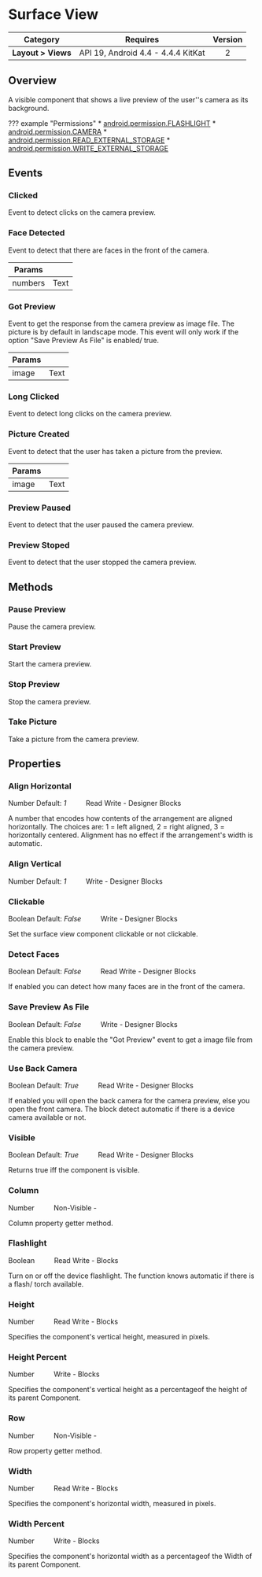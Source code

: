 # Surface View

| Category | Requires | Version |
|:--------:|:-------:|:--------:|
|**Layout > Views**|<span class="chip chip-any">API 19, Android 4.4 - 4.4.4 KitKat</span>|<span class="chip chip-number">2</span>|

## Overview

A visible component that shows a live preview of the user''s camera as its background.

??? example "Permissions"
    * [android.permission.FLASHLIGHT](https://developer.android.com/reference/android/Manifest.permission.html#FLASHLIGHT)
    * [android.permission.CAMERA](https://developer.android.com/reference/android/Manifest.permission.html#CAMERA)
    * [android.permission.READ_EXTERNAL_STORAGE](https://developer.android.com/reference/android/Manifest.permission.html#READ_EXTERNAL_STORAGE)
    * [android.permission.WRITE_EXTERNAL_STORAGE](https://developer.android.com/reference/android/Manifest.permission.html#WRITE_EXTERNAL_STORAGE)


## Events

### Clicked

Event to detect clicks on the camera preview.

<div class="block" ai2-block="event" not-rendered="true" value="%7B%22componentName%22:%20%22Surface%20View%22,%20%22name%22:%20%22Clicked%22,%20%22params%22:%20%5B%5D%7D"></div>


### Face Detected

Event to detect that there are faces in the front of the camera.

<div class="block" ai2-block="event" not-rendered="true" value="%7B%22componentName%22:%20%22Surface%20View%22,%20%22name%22:%20%22Face%20Detected%22,%20%22params%22:%20%5B%22numbers%22%5D%7D"></div>

| Params | []() |
|--------|------|
|numbers|<span class="chip chip-text">Text</span>|


### Got Preview

Event to get the response from the camera preview as image file. The picture is by default in landscape mode. This event will only work if the option "Save Preview As File" is enabled/ true.

<div class="block" ai2-block="event" not-rendered="true" value="%7B%22componentName%22:%20%22Surface%20View%22,%20%22name%22:%20%22Got%20Preview%22,%20%22params%22:%20%5B%22image%22%5D%7D"></div>

| Params | []() |
|--------|------|
|image|<span class="chip chip-text">Text</span>|


### Long Clicked

Event to detect long clicks on the camera preview.

<div class="block" ai2-block="event" not-rendered="true" value="%7B%22componentName%22:%20%22Surface%20View%22,%20%22name%22:%20%22Long%20Clicked%22,%20%22params%22:%20%5B%5D%7D"></div>


### Picture Created

Event to detect that the user has taken a picture from the preview.

<div class="block" ai2-block="event" not-rendered="true" value="%7B%22componentName%22:%20%22Surface%20View%22,%20%22name%22:%20%22Picture%20Created%22,%20%22params%22:%20%5B%22image%22%5D%7D"></div>

| Params | []() |
|--------|------|
|image|<span class="chip chip-text">Text</span>|


### Preview Paused

Event to detect that the user paused the camera preview.

<div class="block" ai2-block="event" not-rendered="true" value="%7B%22componentName%22:%20%22Surface%20View%22,%20%22name%22:%20%22Preview%20Paused%22,%20%22params%22:%20%5B%5D%7D"></div>


### Preview Stoped

Event to detect that the user stopped the camera preview.

<div class="block" ai2-block="event" not-rendered="true" value="%7B%22componentName%22:%20%22Surface%20View%22,%20%22name%22:%20%22Preview%20Stoped%22,%20%22params%22:%20%5B%5D%7D"></div>


## Methods

### Pause Preview

Pause the camera preview.

<div class="block" ai2-block="method" not-rendered="true" value="%7B%22componentName%22:%20%22Surface%20View%22,%20%22name%22:%20%22Pause%20Preview%22,%20%22output%22:%20false,%20%22params%22:%20%5B%5D%7D"></div>


### Start Preview

Start the camera preview.

<div class="block" ai2-block="method" not-rendered="true" value="%7B%22componentName%22:%20%22Surface%20View%22,%20%22name%22:%20%22Start%20Preview%22,%20%22output%22:%20false,%20%22params%22:%20%5B%5D%7D"></div>


### Stop Preview

Stop the camera preview.

<div class="block" ai2-block="method" not-rendered="true" value="%7B%22componentName%22:%20%22Surface%20View%22,%20%22name%22:%20%22Stop%20Preview%22,%20%22output%22:%20false,%20%22params%22:%20%5B%5D%7D"></div>


### Take Picture

Take a picture from the camera preview.

<div class="block" ai2-block="method" not-rendered="true" value="%7B%22componentName%22:%20%22Surface%20View%22,%20%22name%22:%20%22Take%20Picture%22,%20%22output%22:%20false,%20%22params%22:%20%5B%5D%7D"></div>


## Properties

### Align Horizontal

<span class="chip chip-number">Number</span><span style="user-select: none;">&nbsp;</span><span class="chip chip-number">Default: <i>1</i></span><span style="user-select: none;">&nbsp;&nbsp;&nbsp;&nbsp;&nbsp;&nbsp;&nbsp;&nbsp;&nbsp;&nbsp;</span><span class="chip chip-rw">Read</span><span style="user-select: none;">&nbsp;</span><span class="chip chip-rw">Write</span><span style="user-select: none;">&nbsp;</span>-<span style="user-select: none;">&nbsp;</span><span class="chip chip-bd">Designer</span><span style="user-select: none;">&nbsp;</span><span class="chip chip-bd">Blocks</span><span style="user-select: none;">&nbsp;</span>

A number that encodes how contents of the arrangement are aligned horizontally. The choices are: 1 = left aligned, 2 = right aligned, 3 = horizontally centered. Alignment has no effect if the arrangement's width is automatic.

<div class="block" ai2-block="property" not-rendered="true" value="%7B%22componentName%22:%20%22Surface%20View%22,%20%22name%22:%20%22Align%20Horizontal%22,%20%22getter%22:%20true%7D"></div>
<div class="block" ai2-block="property" not-rendered="true" value="%7B%22componentName%22:%20%22Surface%20View%22,%20%22name%22:%20%22Align%20Horizontal%22,%20%22getter%22:%20false%7D"></div>


### Align Vertical

<span class="chip chip-number">Number</span><span style="user-select: none;">&nbsp;</span><span class="chip chip-number">Default: <i>1</i></span><span style="user-select: none;">&nbsp;&nbsp;&nbsp;&nbsp;&nbsp;&nbsp;&nbsp;&nbsp;&nbsp;&nbsp;</span><span class="chip chip-rw">Write</span><span style="user-select: none;">&nbsp;</span>-<span style="user-select: none;">&nbsp;</span><span class="chip chip-bd">Designer</span><span style="user-select: none;">&nbsp;</span><span class="chip chip-bd">Blocks</span><span style="user-select: none;">&nbsp;</span>

<div class="block" ai2-block="property" not-rendered="true" value="%7B%22componentName%22:%20%22Surface%20View%22,%20%22name%22:%20%22Align%20Vertical%22,%20%22getter%22:%20false%7D"></div>


### Clickable

<span class="chip chip-boolean">Boolean</span><span style="user-select: none;">&nbsp;</span><span class="chip chip-boolean">Default: <i>False</i></span><span style="user-select: none;">&nbsp;&nbsp;&nbsp;&nbsp;&nbsp;&nbsp;&nbsp;&nbsp;&nbsp;&nbsp;</span><span class="chip chip-rw">Write</span><span style="user-select: none;">&nbsp;</span>-<span style="user-select: none;">&nbsp;</span><span class="chip chip-bd">Designer</span><span style="user-select: none;">&nbsp;</span><span class="chip chip-bd">Blocks</span><span style="user-select: none;">&nbsp;</span>

Set the surface view component clickable or not clickable.

<div class="block" ai2-block="property" not-rendered="true" value="%7B%22componentName%22:%20%22Surface%20View%22,%20%22name%22:%20%22Clickable%22,%20%22getter%22:%20false%7D"></div>


### Detect Faces

<span class="chip chip-boolean">Boolean</span><span style="user-select: none;">&nbsp;</span><span class="chip chip-boolean">Default: <i>False</i></span><span style="user-select: none;">&nbsp;&nbsp;&nbsp;&nbsp;&nbsp;&nbsp;&nbsp;&nbsp;&nbsp;&nbsp;</span><span class="chip chip-rw">Read</span><span style="user-select: none;">&nbsp;</span><span class="chip chip-rw">Write</span><span style="user-select: none;">&nbsp;</span>-<span style="user-select: none;">&nbsp;</span><span class="chip chip-bd">Designer</span><span style="user-select: none;">&nbsp;</span><span class="chip chip-bd">Blocks</span><span style="user-select: none;">&nbsp;</span>

If enabled you can detect how many faces are in the front of the camera.

<div class="block" ai2-block="property" not-rendered="true" value="%7B%22componentName%22:%20%22Surface%20View%22,%20%22name%22:%20%22Detect%20Faces%22,%20%22getter%22:%20true%7D"></div>
<div class="block" ai2-block="property" not-rendered="true" value="%7B%22componentName%22:%20%22Surface%20View%22,%20%22name%22:%20%22Detect%20Faces%22,%20%22getter%22:%20false%7D"></div>


### Save Preview As File

<span class="chip chip-boolean">Boolean</span><span style="user-select: none;">&nbsp;</span><span class="chip chip-boolean">Default: <i>False</i></span><span style="user-select: none;">&nbsp;&nbsp;&nbsp;&nbsp;&nbsp;&nbsp;&nbsp;&nbsp;&nbsp;&nbsp;</span><span class="chip chip-rw">Write</span><span style="user-select: none;">&nbsp;</span>-<span style="user-select: none;">&nbsp;</span><span class="chip chip-bd">Designer</span><span style="user-select: none;">&nbsp;</span><span class="chip chip-bd">Blocks</span><span style="user-select: none;">&nbsp;</span>

Enable this block to enable the "Got Preview" event to get a image file from the camera preview.

<div class="block" ai2-block="property" not-rendered="true" value="%7B%22componentName%22:%20%22Surface%20View%22,%20%22name%22:%20%22Save%20Preview%20As%20File%22,%20%22getter%22:%20false%7D"></div>


### Use Back Camera

<span class="chip chip-boolean">Boolean</span><span style="user-select: none;">&nbsp;</span><span class="chip chip-boolean">Default: <i>True</i></span><span style="user-select: none;">&nbsp;&nbsp;&nbsp;&nbsp;&nbsp;&nbsp;&nbsp;&nbsp;&nbsp;&nbsp;</span><span class="chip chip-rw">Read</span><span style="user-select: none;">&nbsp;</span><span class="chip chip-rw">Write</span><span style="user-select: none;">&nbsp;</span>-<span style="user-select: none;">&nbsp;</span><span class="chip chip-bd">Designer</span><span style="user-select: none;">&nbsp;</span><span class="chip chip-bd">Blocks</span><span style="user-select: none;">&nbsp;</span>

If enabled you will open the back camera for the camera preview, else you open the front camera. The block detect automatic if there is a device camera available or not.

<div class="block" ai2-block="property" not-rendered="true" value="%7B%22componentName%22:%20%22Surface%20View%22,%20%22name%22:%20%22Use%20Back%20Camera%22,%20%22getter%22:%20true%7D"></div>
<div class="block" ai2-block="property" not-rendered="true" value="%7B%22componentName%22:%20%22Surface%20View%22,%20%22name%22:%20%22Use%20Back%20Camera%22,%20%22getter%22:%20false%7D"></div>


### Visible

<span class="chip chip-boolean">Boolean</span><span style="user-select: none;">&nbsp;</span><span class="chip chip-boolean">Default: <i>True</i></span><span style="user-select: none;">&nbsp;&nbsp;&nbsp;&nbsp;&nbsp;&nbsp;&nbsp;&nbsp;&nbsp;&nbsp;</span><span class="chip chip-rw">Read</span><span style="user-select: none;">&nbsp;</span><span class="chip chip-rw">Write</span><span style="user-select: none;">&nbsp;</span>-<span style="user-select: none;">&nbsp;</span><span class="chip chip-bd">Designer</span><span style="user-select: none;">&nbsp;</span><span class="chip chip-bd">Blocks</span><span style="user-select: none;">&nbsp;</span>

Returns true iff the component is visible.

<div class="block" ai2-block="property" not-rendered="true" value="%7B%22componentName%22:%20%22Surface%20View%22,%20%22name%22:%20%22Visible%22,%20%22getter%22:%20true%7D"></div>
<div class="block" ai2-block="property" not-rendered="true" value="%7B%22componentName%22:%20%22Surface%20View%22,%20%22name%22:%20%22Visible%22,%20%22getter%22:%20false%7D"></div>


### Column

<span class="chip chip-number">Number</span><span style="user-select: none;">&nbsp;&nbsp;&nbsp;&nbsp;&nbsp;&nbsp;&nbsp;&nbsp;&nbsp;&nbsp;</span><span class="chip chip-rw">Non-Visible</span><span style="user-select: none;">&nbsp;</span>-<span style="user-select: none;">&nbsp;</span>

Column property getter method.


### Flashlight

<span class="chip chip-boolean">Boolean</span><span style="user-select: none;">&nbsp;&nbsp;&nbsp;&nbsp;&nbsp;&nbsp;&nbsp;&nbsp;&nbsp;&nbsp;</span><span class="chip chip-rw">Read</span><span style="user-select: none;">&nbsp;</span><span class="chip chip-rw">Write</span><span style="user-select: none;">&nbsp;</span>-<span style="user-select: none;">&nbsp;</span><span class="chip chip-bd">Blocks</span><span style="user-select: none;">&nbsp;</span>

Turn on or off the device flashlight. The function knows automatic if there is a flash/ torch available.

<div class="block" ai2-block="property" not-rendered="true" value="%7B%22componentName%22:%20%22Surface%20View%22,%20%22name%22:%20%22Flashlight%22,%20%22getter%22:%20true%7D"></div>
<div class="block" ai2-block="property" not-rendered="true" value="%7B%22componentName%22:%20%22Surface%20View%22,%20%22name%22:%20%22Flashlight%22,%20%22getter%22:%20false%7D"></div>


### Height

<span class="chip chip-number">Number</span><span style="user-select: none;">&nbsp;&nbsp;&nbsp;&nbsp;&nbsp;&nbsp;&nbsp;&nbsp;&nbsp;&nbsp;</span><span class="chip chip-rw">Read</span><span style="user-select: none;">&nbsp;</span><span class="chip chip-rw">Write</span><span style="user-select: none;">&nbsp;</span>-<span style="user-select: none;">&nbsp;</span><span class="chip chip-bd">Blocks</span><span style="user-select: none;">&nbsp;</span>

Specifies the component's vertical height, measured in pixels.

<div class="block" ai2-block="property" not-rendered="true" value="%7B%22componentName%22:%20%22Surface%20View%22,%20%22name%22:%20%22Height%22,%20%22getter%22:%20true%7D"></div>
<div class="block" ai2-block="property" not-rendered="true" value="%7B%22componentName%22:%20%22Surface%20View%22,%20%22name%22:%20%22Height%22,%20%22getter%22:%20false%7D"></div>


### Height Percent

<span class="chip chip-number">Number</span><span style="user-select: none;">&nbsp;&nbsp;&nbsp;&nbsp;&nbsp;&nbsp;&nbsp;&nbsp;&nbsp;&nbsp;</span><span class="chip chip-rw">Write</span><span style="user-select: none;">&nbsp;</span>-<span style="user-select: none;">&nbsp;</span><span class="chip chip-bd">Blocks</span><span style="user-select: none;">&nbsp;</span>

Specifies the component's vertical height as a percentageof the height of its parent Component.

<div class="block" ai2-block="property" not-rendered="true" value="%7B%22componentName%22:%20%22Surface%20View%22,%20%22name%22:%20%22Height%20Percent%22,%20%22getter%22:%20false%7D"></div>


### Row

<span class="chip chip-number">Number</span><span style="user-select: none;">&nbsp;&nbsp;&nbsp;&nbsp;&nbsp;&nbsp;&nbsp;&nbsp;&nbsp;&nbsp;</span><span class="chip chip-rw">Non-Visible</span><span style="user-select: none;">&nbsp;</span>-<span style="user-select: none;">&nbsp;</span>

Row property getter method.


### Width

<span class="chip chip-number">Number</span><span style="user-select: none;">&nbsp;&nbsp;&nbsp;&nbsp;&nbsp;&nbsp;&nbsp;&nbsp;&nbsp;&nbsp;</span><span class="chip chip-rw">Read</span><span style="user-select: none;">&nbsp;</span><span class="chip chip-rw">Write</span><span style="user-select: none;">&nbsp;</span>-<span style="user-select: none;">&nbsp;</span><span class="chip chip-bd">Blocks</span><span style="user-select: none;">&nbsp;</span>

Specifies the component's horizontal width, measured in pixels.

<div class="block" ai2-block="property" not-rendered="true" value="%7B%22componentName%22:%20%22Surface%20View%22,%20%22name%22:%20%22Width%22,%20%22getter%22:%20true%7D"></div>
<div class="block" ai2-block="property" not-rendered="true" value="%7B%22componentName%22:%20%22Surface%20View%22,%20%22name%22:%20%22Width%22,%20%22getter%22:%20false%7D"></div>


### Width Percent

<span class="chip chip-number">Number</span><span style="user-select: none;">&nbsp;&nbsp;&nbsp;&nbsp;&nbsp;&nbsp;&nbsp;&nbsp;&nbsp;&nbsp;</span><span class="chip chip-rw">Write</span><span style="user-select: none;">&nbsp;</span>-<span style="user-select: none;">&nbsp;</span><span class="chip chip-bd">Blocks</span><span style="user-select: none;">&nbsp;</span>

Specifies the component's horizontal width as a percentageof the Width of its parent Component.

<div class="block" ai2-block="property" not-rendered="true" value="%7B%22componentName%22:%20%22Surface%20View%22,%20%22name%22:%20%22Width%20Percent%22,%20%22getter%22:%20false%7D"></div>
